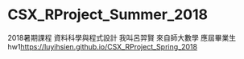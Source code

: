 # CSX_RProject_Summer_2018
2018暑期課程 資料科學與程式設計
我叫呂羿賢 來自師大數學 應屆畢業生
hw1<https://luyihsien.github.io/CSX_RProject_Spring_2018>
